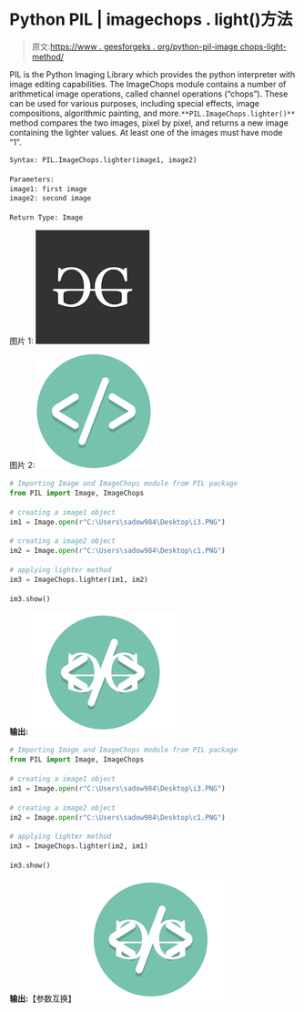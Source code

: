 # Python PIL | imagechops . light()方法

> 原文:[https://www . geesforgeks . org/python-pil-image chops-light-method/](https://www.geeksforgeeks.org/python-pil-imagechops-lighter-method/)

PIL is the Python Imaging Library which provides the python interpreter with image editing capabilities. The ImageChops module contains a number of arithmetical image operations, called channel operations (“chops”). These can be used for various purposes, including special effects, image compositions, algorithmic painting, and more.`**PIL.ImageChops.lighter()**` method compares the two images, pixel by pixel, and returns a new image containing the lighter values. At least one of the images must have mode “1”.

```py
Syntax: PIL.ImageChops.lighter(image1, image2)

Parameters:
image1: first image
image2: second image

Return Type: Image

```

图片 1:
![](img/ef8daf8e2a485f9b7037151469c5affd.png)

图片 2:
![](img/f0a3c29a3d2f68702e80b19a25e320d7.png)

```py
# Importing Image and ImageChops module from PIL package 
from PIL import Image, ImageChops

# creating a image1 object
im1 = Image.open(r"C:\Users\sadow984\Desktop\i3.PNG")

# creating a image2 object
im2 = Image.open(r"C:\Users\sadow984\Desktop\c1.PNG")

# applying lighter method
im3 = ImageChops.lighter(im1, im2)

im3.show()
```

**输出:**
![](img/34a508ffc16eb2a58e6f107da6f35508.png)

```py
# Importing Image and ImageChops module from PIL package 
from PIL import Image, ImageChops

# creating a image1 object
im1 = Image.open(r"C:\Users\sadow984\Desktop\i3.PNG")

# creating a image2 object
im2 = Image.open(r"C:\Users\sadow984\Desktop\c1.PNG")

# applying lighter method
im3 = ImageChops.lighter(im2, im1)

im3.show()
```

**输出:**【参数互换】
![](img/34a508ffc16eb2a58e6f107da6f35508.png)